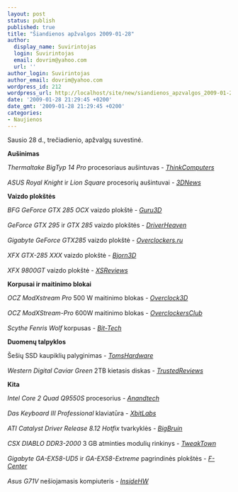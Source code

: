 ```yaml
---
layout: post
status: publish
published: true
title: "Šiandienos apžvalgos 2009-01-28"
author:
  display_name: Suvirintojas
  login: Suvirintojas
  email: dovrim@yahoo.com
  url: ''
author_login: Suvirintojas
author_email: dovrim@yahoo.com
wordpress_id: 212
wordpress_url: http://localhost/site/new/siandienos_apzvalgos_2009-01-28/
date: '2009-01-28 21:29:45 +0200'
date_gmt: '2009-01-28 21:29:45 +0200'
categories:
- Naujienos
---
```

<p>Sausio 28 d., trečiadienio, apžvalgų suvestinė.</p>
<p><b>Aušinimas</b></p>
<p><i>Thermaltake BigTyp 14 Pro</i> procesoriaus aušintuvas - <i><a class="ns" href="http://www.thinkcomputers.org/index.php?x=reviews&id=918">ThinkComputers</a></i><br />
<br /><i>ASUS Royal Knight</i> ir <i>Lion Square</i> procesorių aušintuvai - <i><a class="ns" href="http://www.3dnews.ru/cooling/asus_kuleri/">3DNews</a></i></p>
<p><b>Vaizdo plokštės</b></p>
<p><i>BFG GeForce GTX 285 OCX</i> vaizdo plokštė - <i><a class="ns" href="http://guru3d.com/article/bfg-geforce-gtx-285-ocx-review/">Guru3D</a></i><br />
<br /><i>GeForce GTX 295</i> ir <i>GTX 285</i> vaizdo plokštės - <i><a class="ns" href="http://www.driverheaven.net/reviews.php?reviewid=711">DriverHeaven</a></i><br />
<br /><i>Gigabyte GeForce GTX285</i> vaizdo plokštė - <i><a class="ns" href="http://www.overclockers.ru/lab/31857.shtml">Overclockers.ru</a></i><br />
<br /><i>XFX GTX-285 XXX</i> vaizdo plokštė - <i><a class="ns" href="http://www.bjorn3d.com/read.php?cID=1474">Bjorn3D</a></i><br />
<br /><i>XFX 9800GT</i> vaizdo plokštė - <i><a class="ns" href="http://www.xsreviews.co.uk/reviews/graphics-cards/xfx-9800gt-512mb/">XSReviews</a></i></p>
<p><b>Korpusai ir maitinimo blokai</b></p>
<p><i>OCZ ModXstream Pro</i> 500 W maitinimo blokas - <i><a class="ns" href="http://overclock3d.net/reviews.php?/power_supply/ocz_modxstream_pro_500w/1">Overclock3D</a></i><br />
<br /><i>OCZ ModXStream-Pro</i> 600W maitinimo blokas - <i><a class="ns" href="http://www.overclockersclub.com/reviews/ocz_mxs_pro_600w/">OverclockersClub</a></i><br />
<br /><i>Scythe Fenris Wolf</i> korpusas - <i><a class="ns" href="http://www.bit-tech.net/hardware/2009/01/28/scythe-fenris-wolf-review/1">Bit-Tech</a></i></p>
<p><b>Duomenų talpyklos</b></p>
<p>Šešių SSD kaupiklių palyginimas - <i><a class="ns" href="http://www.tomshardware.com/reviews/ssd-hdd-flash,2127.html">TomsHardware</a></i><br />
<br /><i>Western Digital Caviar Green</i> 2TB kietasis diskas - <i><a class="ns" href="http://www.trustedreviews.com/storage/review/2009/01/27/Western-Digital-Caviar-Green-2TB/p1">TrustedReviews</a></i></p>
<p><b>Kita</b></p>
<p><i>Intel Core 2 Quad Q9550S</i> procesorius - <i><a class="ns" href="http://www.anandtech.com/cpuchipsets/intel/showdoc.aspx?i=3505">Anandtech</a></i><br />
<br /><i>Das Keyboard III Professional</i> klaviatūra - <i><a class="ns" href="http://www.xbitlabs.com/articles/multimedia/display/das-keyboard-3.html">XbitLabs</a></i><br />
<br /><i>ATI Catalyst Driver Release 8.12 Hotfix</i> tvarkyklės - <i><a class="ns" href="http://www.bigbruin.com/2009/hotfix812_1">BigBruin</a></i><br />
<br /><i>CSX DIABLO DDR3-2000</i> 3 GB atminties modulių rinkinys - <i><a class="ns" href="http://www.tweaktown.com/reviews/1729/csx_diablo_ddr3_2000mhz_3gb_triple_channel_memory_kit/index.html">TweakTown</a></i><br />
<br /><i>Gigabyte GA-EX58-UD5</i> ir <i>GA-EX58-Extreme</i> pagrindinės plokštės - <i><a class="ns" href="http://www.fcenter.ru/online.shtml?articles/hardware/motherboards/25990">F-Center</a></i><br />
<br /><i>Asus G71V</i> nešiojamasis kompiuteris - <i><a class="ns" href="http://www.insidehw.com/Reviews/Notebooks/ASUS-G71V.html">InsideHW</a></i></p>
